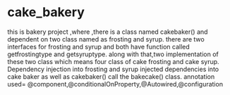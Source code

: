 # cake_bakery

this is bakery project ,where ,there is a class named cakebaker() and dependent on two class named as frosting and syrup. there are two interfaces for frosting and syrup and both have function called getfrostingtype and getsyruptype. along with that,two implementation of these two class which means four class of cake frosting and cake syrup. Dependency injection into frosting and syrup injected dependencies into cake baker as well as cakebaker() call the bakecake() class. annotation used= @component,@conditionalOnProperty,@Autowired,@configuration

